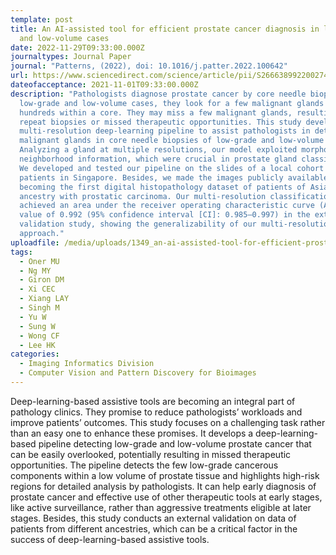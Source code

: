 ```yaml
---
template: post
title: An AI-assisted tool for efficient prostate cancer diagnosis in low-grade
  and low-volume cases
date: 2022-11-29T09:33:00.000Z
journaltypes: Journal Paper
journal: "Patterns, (2022), doi: 10.1016/j.patter.2022.100642"
url: https://www.sciencedirect.com/science/article/pii/S2666389922002744
dateofacceptance: 2021-11-01T09:33:00.000Z
description: "Pathologists diagnose prostate cancer by core needle biopsy. In
  low-grade and low-volume cases, they look for a few malignant glands out of
  hundreds within a core. They may miss a few malignant glands, resulting in
  repeat biopsies or missed therapeutic opportunities. This study developed a
  multi-resolution deep-learning pipeline to assist pathologists in detecting
  malignant glands in core needle biopsies of low-grade and low-volume cases.
  Analyzing a gland at multiple resolutions, our model exploited morphology and
  neighborhood information, which were crucial in prostate gland classification.
  We developed and tested our pipeline on the slides of a local cohort of 99
  patients in Singapore. Besides, we made the images publicly available,
  becoming the first digital histopathology dataset of patients of Asian
  ancestry with prostatic carcinoma. Our multi-resolution classification model
  achieved an area under the receiver operating characteristic curve (AUROC)
  value of 0.992 (95% confidence interval [CI]: 0.985–0.997) in the external
  validation study, showing the generalizability of our multi-resolution
  approach."
uploadfile: /media/uploads/1349_an-ai-assisted-tool-for-efficient-prostate.pdf
tags:
  - Oner MU
  - Ng MY
  - Giron DM
  - Xi CEC
  - Xiang LAY
  - Singh M
  - Yu W
  - Sung W
  - Wong CF
  - Lee HK
categories:
  - Imaging Informatics Division
  - Computer Vision and Pattern Discovery for Bioimages
---
```

<!--StartFragment-->

Deep-learning-based assistive tools are becoming an integral part of pathology clinics. They promise to reduce pathologists’ workloads and improve patients’ outcomes. This study focuses on a challenging task rather than an easy one to enhance these promises. It develops a deep-learning-based pipeline detecting low-grade and low-volume prostate cancer that can be easily overlooked, potentially resulting in missed therapeutic opportunities. The pipeline detects the few low-grade cancerous components within a low volume of prostate tissue and highlights high-risk regions for detailed analysis by pathologists. It can help early diagnosis of prostate cancer and effective use of other therapeutic tools at early stages, like active surveillance, rather than aggressive treatments eligible at later stages. Besides, this study conducts an external validation on data of patients from different ancestries, which can be a critical factor in the success of deep-learning-based assistive tools.

<!--EndFragment-->